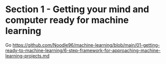 # Section 1 - Getting your mind and computer ready for machine learning

Go https://github.com/Noodle96/machine-learning/blob/main/01-getting-ready-to-machine-learning/6-step-framework-for-approaching-machine-learning-projects.md